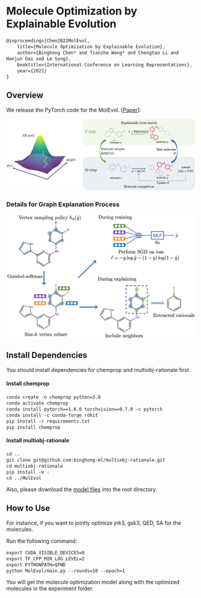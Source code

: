 # Molecule Optimization by Explainable Evolution
    @inproceedings{Chen2021MolEvol,
        title={Molecule Optimization by Explainable Evolution},
        author={Binghong Chen* and Tianzhe Wang* and Chengtao Li and Hanjun Dai and Le Song},
        booktitle={International Conference on Learning Representations},
        year={2021}
    }


## Overview
We release the PyTorch code for the MolEvol. [[Paper](https://openreview.net/pdf?id=jHefDGsorp5)]:
<p align="center">
  <img src="figures/overview.png" width=800>
</p>

### Details for Graph Explanation Process 
<p align="center">
  <img src="figures/explainer.png" width=600>
</p>


## Install Dependencies
You should install dependencies for chemprop and multiobj-rationale first.
    
#### Install chemprop
    conda create -n chemprop python=3.8
    conda activate chemprop
    conda install pytorch==1.6.0 torchvision==0.7.0 -c pytorch
    conda install -c conda-forge rdkit
    pip install -r requirements.txt
    pip install chemprop
    
#### Install multiobj-rationale
    cd ..
    git clone git@github.com:binghong-ml/multiobj-rationale.git
    cd multiobj-rationale
    pip install -e .
    cd ../MolEvol
    
Also, please download the [model files](https://www.dropbox.com/sh/55l78nfncxm501i/AADqRplfNekGPfg4xGy9V48Va?dl=0) into the root directory.
    
## How to Use
For instance, if you want to jointly optimize jnk3, gsk3, QED, SA for the molecules.

Run the following command:

    export CUDA_VISIBLE_DEVICES=0
    export TF_CPP_MIN_LOG_LEVEL=2
    export PYTHONPATH=$PWD
    python MolEvol/main.py --rounds=10 --epoch=1
    
You will get the molecule optimization model along with the optimized molecules in the experiment folder.
